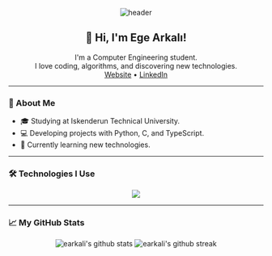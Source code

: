 <!-- Add a beautiful blue animated banner to your profile -->
<p align="center">
  <img src="https://capsule-render.vercel.app/api?type=waving&color=0a3cff,00bfff&height=180&section=header&text=Ege%20Arkalı&fontSize=40&fontAlignY=35&desc=👾%20Computer%20Engineer%20%7C%20Turkey&descAlignY=60&descAlign=62" alt="header"/>
</p>

<h2 align="center">👋 Hi, I'm Ege Arkalı!</h2>
<p align="center">
  I'm a Computer Engineering student.<br>
  I love coding, algorithms, and discovering new technologies.<br>
  <a href="https://arkali.com.tr" target="_blank">Website</a> •
  <a href="https://www.linkedin.com/in/earkali" target="_blank">LinkedIn</a>
</p>

---

### 🚀 About Me
- 🎓 Studying at Iskenderun Technical University.
- 💻 Developing projects with Python, C, and TypeScript.
- 🌱 Currently learning new technologies.

---

### 🛠️ Technologies I Use
<p align="center">
  <img src="https://skillicons.dev/icons?i=python,typescript,react,git,linux,c" />
</p>

---

### 📈 My GitHub Stats
<p align="center">
  <img src="https://github-readme-stats.vercel.app/api?username=earkali&show_icons=true&theme=radical" alt="earkali's github stats" />
  <img src="https://github-readme-streak-stats.herokuapp.com/?user=earkali&theme=radical" alt="earkali's github streak" />
</p>
